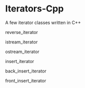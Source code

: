 # Iterators-Cpp
A few iterator classes written in C++


reverse_iterator

istream_iterator

ostream_iterator

insert_iterator

back_insert_iterator

front_insert_iterator 
